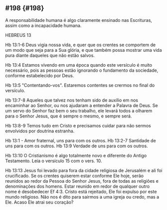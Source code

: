 ## #198 {#198}

A responsabilidade humana é algo claramente ensinado nas Escrituras, assim como a incapacidade humana.

HEBREUS 13

Hb 13:1-6 Deus vigia nossa vida, e quer que os crentes se comportem de um modo que seja para a Sua glória, e que também possa mostrar uma vida pura diante daqueles que não estão salvos.

Hb 13:4 Estamos vivendo em uma época quando este versículo é muito necessário, pois as pessoas estão ignorando o fundamento da sociedade, conforme estabelecido por Deus.

Hb 13:5 &quot;Contentando-vos&quot;. Estaremos contentes se crermos no final do versículo.

Hb 13:7-8 Aqueles que talvez nos tenham sido de auxílio em nos encaminhar ao Senhor, ou nos ajudaram a entender a Palavra de Deus. Se um servo do Senhor faz bem o seu trabalho, ele levará todos a olharem para o Senhor Jesus, que é sempre o mesmo, e sempre será.

Hb 13:8-9 Temos tudo em Cristo e precisamos cuidar para não sermos envolvidos por doutrina estranha.

Hb 13:1 - Amor fraternal, uns para com os outros. Hb 13:2-7 Santidade de uns para com os outros. Hb 13:9 Verdade de uns para com os outros.

Hb 13:10 O Cristianismo é algo totalmente novo e diferente do Antigo Testamento. Leia o versículo 15 com o vers. 10.

Hb 13:13 Jesus foi levado para fora da cidade religiosa de Jerusalém e ali foi crucificado. Se os crentes quiserem estar conforme Ele hoje, serão reunidos ao redor da Pessoa do Senhor Jesus, fora de todas as religiões e denominações dos homens. Estar reunido em redor de qualquer outro nome é desobedecer Ef 4:3\. Cristo está rejeitado, Ele foi expulso por este mundo religioso. Não nos é dito para sairmos a uma igreja ou credo, mas a Ele. Acaso Ele atrai seu coração?
